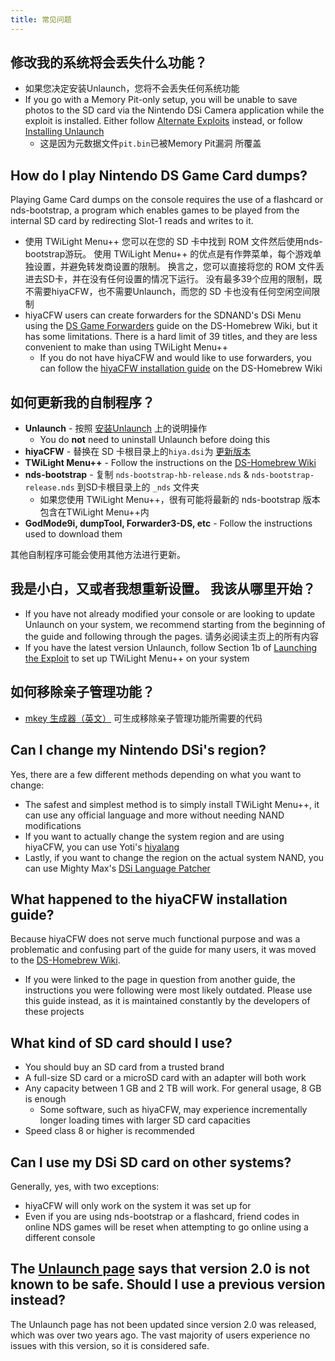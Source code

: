 ```yaml
---
title: 常见问题
---
```


## 修改我的系统将会丢失什么功能？
- 如果您决定安装Unlaunch，您将不会丢失任何系统功能
- If you go with a Memory Pit-only setup, you will be unable to save photos to the SD card via the Nintendo DSi Camera application while the exploit is installed. Either follow [Alternate Exploits](alternate-exploits) instead, or follow [Installing Unlaunch](installing-unlaunch)
   - 这是因为元数据文件`pit.bin`已被Memory Pit漏洞 所覆盖

## How do I play Nintendo DS Game Card dumps?
Playing Game Card dumps on the console requires the use of a flashcard or nds-bootstrap, a program which enables games to be played from the internal SD card by redirecting Slot-1 reads and writes to it.
- 使用 TWiLight Menu++ 您可以在您的 SD 卡中找到 ROM 文件然后使用nds-bootstrap游玩。 使用 TWiLight Menu++ 的优点是有作弊菜单，每个游戏单独设置，并避免转发商设置的限制。 换言之，您可以直接将您的 ROM 文件丢进去SD卡，并在没有任何设置的情况下运行。 没有最多39个应用的限制，既不需要hiyaCFW，也不需要Unlaunch，而您的 SD 卡也没有任何空闲空间限制
- hiyaCFW users can create forwarders for the SDNAND's DSi Menu using the [DS Game Forwarders](https://wiki.ds-homebrew.com/ds-index/forwarders?tab=tab-dsi-sd-card) guide on the DS-Homebrew Wiki, but it has some limitations. There is a hard limit of 39 titles, and they are less convenient to make than using TWiLight Menu++
   - If you do not have hiyaCFW and would like to use forwarders, you can follow the [hiyaCFW installation guide](https://wiki.ds-homebrew.com/hiyacfw/installing) on the DS-Homebrew Wiki

## 如何更新我的自制程序？
- **Unlaunch** - 按照 [安装Unlaunch](installing-unlaunch) 上的说明操作
   - You do **not** need to uninstall Unlaunch before doing this
- **hiyaCFW** - 替换在 SD 卡根目录上的`hiya.dsi`为 [更新版本](https://github.com/RocketRobz/hiyaCFW/releases)
- **TWiLight Menu++** - Follow the instructions on the [DS-Homebrew Wiki](https://wiki.ds-homebrew.com/twilightmenu/updating-dsi)
- **nds-bootstrap** - 复制 `nds-bootstrap-hb-release.nds` & `nds-bootstrap-release.nds` 到SD卡根目录上的 `_nds` 文件夹
   - 如果您使用 TWiLight Menu++，很有可能将最新的 nds-bootstrap 版本包含在TWiLight Menu++内
- **GodMode9i, dumpTool, Forwarder3-DS, etc** - Follow the instructions used to download them

其他自制程序可能会使用其他方法进行更新。

## 我是小白，又或者我想重新设置。 我该从哪里开始？
- If you have not already modified your console or are looking to update Unlaunch on your system, we recommend starting from the beginning of the guide and following through the pages. 请务必阅读主页上的所有内容
- If you have the latest version Unlaunch, follow Section 1b of [Launching the Exploit](launching-the-exploit#twilight-menu) to set up TWiLight Menu++ on your system

## 如何移除亲子管理功能？
- [mkey 生成器（英文）](https://mkey.salthax.org) 可生成移除亲子管理功能所需要的代码

## Can I change my Nintendo DSi's region?
Yes, there are a few different methods depending on what you want to change:
- The safest and simplest method is to simply install TWiLight Menu++, it can use any official language and more without needing NAND modifications
- If you want to actually change the system region and are using hiyaCFW, you can use Yoti's [hiyalang](https://github.com/Yoti/cli_hiyalang/releases)
- Lastly, if you want to change the region on the actual system NAND, you can use Mighty Max's [DSi Language Patcher](https://gbatemp.net/threads/release-dsi-language-patcher.582836/)

## What happened to the hiyaCFW installation guide?
Because hiyaCFW does not serve much functional purpose and was a problematic and confusing part of the guide for many users, it was moved to the [DS-Homebrew Wiki](https://wiki.ds-homebrew.com/hiyacfw/installing).
- If you were linked to the page in question from another guide, the instructions you were following were most likely outdated. Please use this guide instead, as it is maintained constantly by the developers of these projects

## What kind of SD card should I use?
- You should buy an SD card from a trusted brand
- A full-size SD card or a microSD card with an adapter will both work
- Any capacity between 1 GB and 2 TB will work. For general usage, 8 GB is enough
  - Some software, such as hiyaCFW, may experience incrementally longer loading times with larger SD card capacities
- Speed class 8 or higher is recommended

## Can I use my DSi SD card on other systems?
Generally, yes, with two exceptions:
- hiyaCFW will only work on the system it was set up for
- Even if you are using nds-bootstrap or a flashcard, friend codes in online NDS games will be reset when attempting to go online using a different console

## The [Unlaunch page](https://problemkaputt.de/unlaunch.htm) says that version 2.0 is not known to be safe. Should I use a previous version instead?
The Unlaunch page has not been updated since version 2.0 was released, which was over two years ago. The vast majority of users experience no issues with this version, so it is considered safe.
